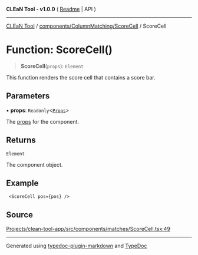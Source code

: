 **CLEaN Tool - v1.0.0** ( [Readme](../../../../README.md) \| API )

***

[CLEaN Tool](../../../../modules.md) / [components/ColumnMatching/ScoreCell](../README.md) / ScoreCell

# Function: ScoreCell()

> **ScoreCell**(`props`): `Element`

This function renders the score cell that contains a score bar.

## Parameters

▪ **props**: `Readonly`\<[`Props`](../interfaces/Props.md)\>

The [props](../interfaces/Props.md) for the component.

## Returns

`Element`

The component object.

## Example

```tsx
 <ScoreCell pos={pos} />
```

## Source

[Projects/clean-tool-app/src/components/matches/ScoreCell.tsx:49](https://github.com/yuckyh/clean-tool-app/)

***

Generated using [typedoc-plugin-markdown](https://www.npmjs.com/package/typedoc-plugin-markdown) and [TypeDoc](https://typedoc.org/)
